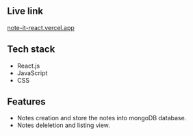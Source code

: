 ## Live link
[note-it-react.vercel.app](http://note-it-react.vercel.app/)

## Tech stack
- React.js
- JavaScript
- CSS

## Features
- Notes creation and store the notes into mongoDB database.
- Notes deleletion and listing view.
